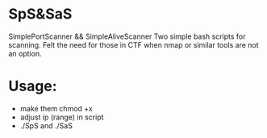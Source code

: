 # SpS&SaS
SimplePortScanner && SimpleAliveScanner
Two simple bash scripts for scanning. Felt the need for those in CTF when nmap or similar tools are not an option.

# Usage:
- make them chmod +x
- adjust ip (range) in script
- ./SpS and ./SaS
